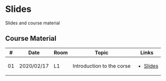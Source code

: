 # Slides
Slides and course material

## Course Material
|#|Date  | Room | Topic | Links |
|--|--|--|--|--|
| 01 | 2020/02/17 | L1 |  Introduction to the corse | <ul><li>[Slides](VA_Lesson1_introcourse.pdf)</li></ul> |


